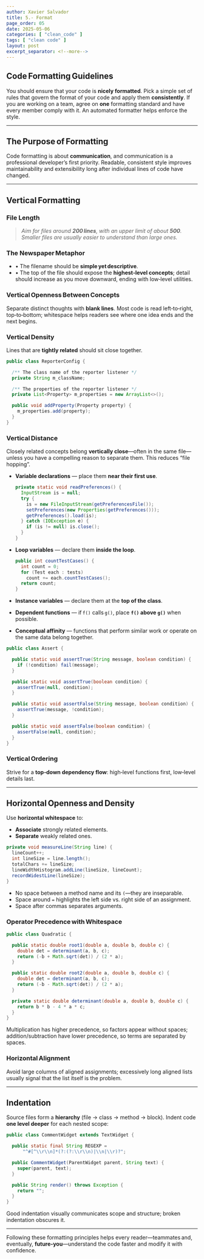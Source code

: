 ```yaml
---
author: Xavier Salvador
title: 5.- Format
page_order: 05
date: 2025-05-06
categories: [ "clean_code" ]
tags: [ "clean code" ]
layout: post
excerpt_separator: <!--more-->
---
```




## Code Formatting Guidelines

You should ensure that your code is **nicely formatted**. Pick a simple set of rules that govern the format of your code and apply them **consistently**.
If you are working on a team, agree on **one** formatting standard and have every member comply with it. An automated formatter helps enforce the style.

---

## The Purpose of Formatting

Code formatting is about **communication**, and communication is a professional developer’s first priority.
Readable, consistent style improves maintainability and extensibility long after individual lines of code have changed.

---

## Vertical Formatting

### File Length

> *Aim for files around **200 lines**, with an upper limit of about **500**.
> Smaller files are usually easier to understand than large ones.*

### The Newspaper Metaphor

* • The filename should be **simple yet descriptive**.
* • The top of the file should expose the **highest‑level concepts**; detail should increase as you move downward, ending with low‑level utilities.

### Vertical Openness Between Concepts

Separate distinct thoughts with **blank lines**. Most code is read left‑to‑right, top‑to‑bottom; whitespace helps readers see where one idea ends and the next begins.

### Vertical Density

Lines that are **tightly related** should sit close together.

```java
public class ReporterConfig {

  /** The class name of the reporter listener */
  private String m_className;

  /** The properties of the reporter listener */
  private List<Property> m_properties = new ArrayList<>();

  public void addProperty(Property property) {
    m_properties.add(property);
  }
}
```

### Vertical Distance

Closely related concepts belong **vertically close**—often in the same file—unless you have a compelling reason to separate them. This reduces “file hopping”.

* **Variable declarations** — place them **near their first use**.

  ```java
  private static void readPreferences() {
    InputStream is = null;
    try {
      is = new FileInputStream(getPreferencesFile());
      setPreferences(new Properties(getPreferences()));
      getPreferences().load(is);
    } catch (IOException e) {
      if (is != null) is.close();
    }
  }
  ```

* **Loop variables** — declare them **inside the loop**.

  ```java
  public int countTestCases() {
    int count = 0;
    for (Test each : tests)
      count += each.countTestCases();
    return count;
  }
  ```

* **Instance variables** — declare them at the **top of the class**.

* **Dependent functions** — if `f()` calls `g()`, place **`f()` above `g()`** when possible.

* **Conceptual affinity** — functions that perform similar work or operate on the same data belong together.

```java
public class Assert {

  public static void assertTrue(String message, boolean condition) {
    if (!condition) fail(message);
  }

  public static void assertTrue(boolean condition) {
    assertTrue(null, condition);
  }

  public static void assertFalse(String message, boolean condition) {
    assertTrue(message, !condition);
  }

  public static void assertFalse(boolean condition) {
    assertFalse(null, condition);
  }
}
```

### Vertical Ordering

Strive for a **top‑down dependency flow**: high‑level functions first, low‑level details last.

---

## Horizontal Openness and Density

Use **horizontal whitespace** to:

* **Associate** strongly related elements.
* **Separate** weakly related ones.

```java
private void measureLine(String line) {
  lineCount++;
  int lineSize = line.length();
  totalChars += lineSize;
  lineWidthHistogram.addLine(lineSize, lineCount);
  recordWidestLine(lineSize);
}
```

* No space between a method name and its `(`—they are inseparable.
* Space around `=` highlights the left side vs. right side of an assignment.
* Space after commas separates arguments.

### Operator Precedence with Whitespace

```java
public class Quadratic {

  public static double root1(double a, double b, double c) {
    double det = determinant(a, b, c);
    return (-b + Math.sqrt(det)) / (2 * a);
  }

  public static double root2(double a, double b, double c) {
    double det = determinant(a, b, c);
    return (-b - Math.sqrt(det)) / (2 * a);
  }

  private static double determinant(double a, double b, double c) {
    return b * b - 4 * a * c;
  }
}
```

Multiplication has higher precedence, so factors appear without spaces; addition/subtraction have lower precedence, so terms are separated by spaces.

### Horizontal Alignment

Avoid large columns of aligned assignments; excessively long aligned lists usually signal that the list itself is the problem.

---

## Indentation

Source files form a **hierarchy** (file → class → method → block). Indent code **one level deeper** for each nested scope:

```java
public class CommentWidget extends TextWidget {

  public static final String REGEXP =
      "^#[^\\r\\n]*(?:(?:\\r\\n)|\\n|\\r)?";

  public CommentWidget(ParentWidget parent, String text) {
    super(parent, text);
  }

  public String render() throws Exception {
    return "";
  }
}
```

Good indentation visually communicates scope and structure; broken indentation obscures it.

---

Following these formatting principles helps every reader—teammates and, eventually, **future‑you**—understand the code faster and modify it with confidence.
